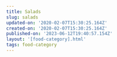 ```yaml
---
title: Salads
slug: salads
updated-on: '2020-02-07T15:30:25.164Z'
created-on: '2020-02-07T15:30:25.164Z'
published-on: '2023-06-12T19:40:57.154Z'
layout: '[food-category].html'
tags: food-category
---
```



